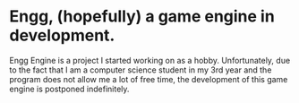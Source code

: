 # Engg, (hopefully) a game engine in development.
Engg Engine is a project I started working on as a hobby. Unfortunately, due to the fact that I am a computer science student in my 3rd year and the program does not allow me a lot of free time, the development of this game engine is postponed indefinitely.
